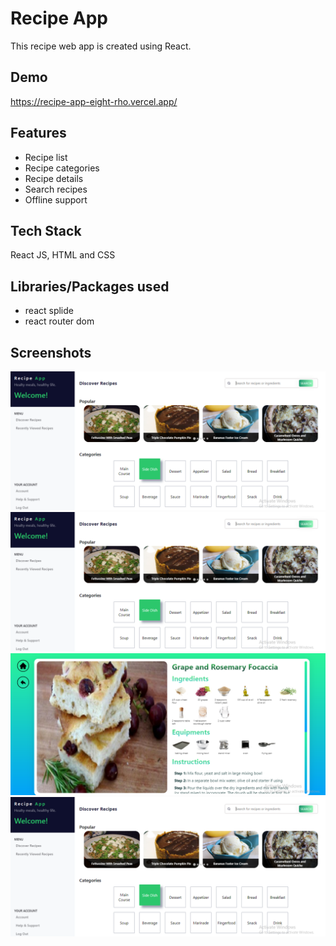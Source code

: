 # Recipe App

This recipe web app is created using React.

## Demo

https://recipe-app-eight-rho.vercel.app/

## Features
- Recipe list
- Recipe categories
- Recipe details
- Search recipes
- Offline support

## Tech Stack

React JS, HTML and CSS

## Libraries/Packages used
- react splide
- react router dom

## Screenshots

![App Screenshot](https://github.com/Gau232/recipe-app/blob/master/src/assets/images/sample_images/project-pic-1.png)
![App Screenshot](https://github.com/Gau232/recipe-app/blob/master/src/assets/images/sample_images/project-pic-1.png)
![App Screenshot](https://github.com/Gau232/recipe-app/blob/master/src/assets/images/sample_images/project-pic-3.png)
![App Screenshot](https://github.com/Gau232/recipe-app/blob/master/src/assets/images/sample_images/project-pic-1.png)